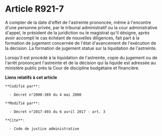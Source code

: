 # Article R921-7

A compter de la date d'effet de l'astreinte prononcée, même à l'encontre d'une personne privée, par le tribunal administratif
ou la cour administrative d'appel, le président de la juridiction ou le magistrat qu'il désigne, après avoir accompli le cas
échéant de nouvelles diligences, fait part à la formation de jugement concernée de l'état d'avancement de l'exécution de la
décision. La formation de jugement statue sur la liquidation de l'astreinte.

Lorsqu'il est procédé à la liquidation de l'astreinte, copie du jugement ou de l'arrêt prononçant l'astreinte et de la
décision qui la liquide est adressée au ministère public près la Cour de discipline budgétaire et financière.

**Liens relatifs à cet article**

	**Codifié par**:

	  - Décret n°2000-389 du 4 mai 2000

	**Modifié par**:

	  - Décret n°2017-493 du 6 avril 2017 - art. 3

	**Cite**:

	  - Code de justice administrative

